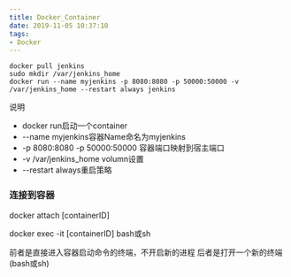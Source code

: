 ```yaml
---
title: Docker_Container
date: 2019-11-05 10:37:10
tags:
- Docker
---
```

```
docker pull jenkins
sudo mkdir /var/jenkins_home
docker run --name myjenkins -p 8080:8080 -p 50000:50000 -v /var/jenkins_home --restart always jenkins
```
说明
+ docker run启动一个container 
+ --name myjenkins容器Name命名为myjenkins
+ -p 8080:8080 -p 50000:50000 容器端口映射到宿主端口
+ -v /var/jenkins_home volumn设置
+ --restart always重启策略

### 连接到容器

docker attach [containerID]

docker exec -it [containerID] bash或sh

前者是直接进入容器启动命令的终端，不开启新的进程
后者是打开一个新的终端(bash或sh)